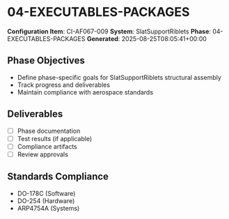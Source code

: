 # 04-EXECUTABLES-PACKAGES

**Configuration Item**: CI-AF067-009
**System**: SlatSupportRiblets
**Phase**: 04-EXECUTABLES-PACKAGES
**Generated**: 2025-08-25T08:05:41+00:00

## Phase Objectives
- Define phase-specific goals for SlatSupportRiblets structural assembly
- Track progress and deliverables
- Maintain compliance with aerospace standards

## Deliverables
- [ ] Phase documentation
- [ ] Test results (if applicable)
- [ ] Compliance artifacts
- [ ] Review approvals

## Standards Compliance
- DO-178C (Software)
- DO-254 (Hardware)
- ARP4754A (Systems)

